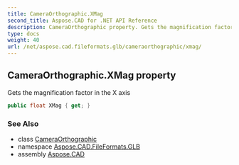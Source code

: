 ```yaml
---
title: CameraOrthographic.XMag
second_title: Aspose.CAD for .NET API Reference
description: CameraOrthographic property. Gets the magnification factor in the X axis
type: docs
weight: 40
url: /net/aspose.cad.fileformats.glb/cameraorthographic/xmag/
---
```

## CameraOrthographic.XMag property

Gets the magnification factor in the X axis

```csharp
public float XMag { get; }
```

### See Also

* class [CameraOrthographic](../)
* namespace [Aspose.CAD.FileFormats.GLB](../../cameraorthographic/)
* assembly [Aspose.CAD](../../../)


